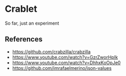 # Crablet

So far, just an experiment

## References

* https://github.com/crabzilla/crabzilla
* https://www.youtube.com/watch?v=GzrZworHpIk
* https://www.youtube.com/watch?v=DhhxKoOpJe0
* https://github.com/imrafaelmerino/json-values